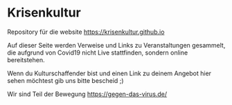 # Krisenkultur
Repository für die website https://krisenkultur.github.io



Auf dieser Seite werden Verweise und Links zu Veranstaltungen gesammelt, die aufgrund von Covid19 nicht Live stattfinden,
sondern online bereitstehen.

Wenn du Kulturschaffender bist und einen Link zu deinem Angebot hier sehen möchtest gib uns bitte bescheid ;)

Wir sind Teil der Bewegung https://gegen-das-virus.de/
